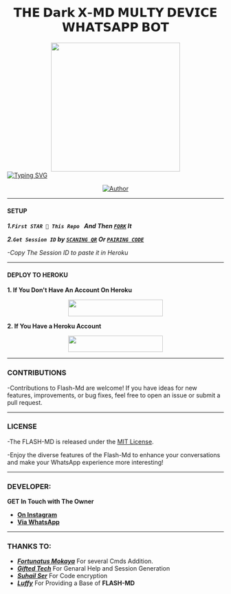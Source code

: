 <h1 align="center"> 𝗧𝗛𝗘 𝗗𝗮𝗿𝗸 𝗫-𝗠𝗗 𝗠𝗨𝗟𝗧𝗬 𝗗𝗘𝗩𝗜𝗖𝗘 𝗪𝗛𝗔𝗧𝗦𝗔𝗣𝗣 𝗕𝗢𝗧 </h1>
<p align="center">  
  
  
<div align="center" class= "main"> 
  <img src="https://telegra.ph/file/9a713fd4192f075a7aa23.jpg" width="300" height="300"/>
  



<div align="left">
<a href="https://git.io/typing-svg"><img src="https://readme-typing-svg.demolab.com?font=Rubik+Dirt&size=65&pause=1000&color=F72C3F&background=FF20A500&center=true&vCenter=true&width=1000&height=150&lines=Dark X+MD;CREATED+BY+Dark X_MIND;Netha+Nethmika" alt="Typing SVG" /></a>   
</p



  
  
<p align="center">
<p align="center">
<a href="https://github.com/Nethmikakaushalyaherath/Dark-X-Md"><img title="Author" src="https://img.shields.io/badge/Dark X_MD-black?style=for-the-badge&logo=github"></a>
<p/>

***

#### SETUP 

***1.`First STAR 🌟 This Repo ` And Then [`FORK`](""/fork) It***

***2.`Get Session ID` by [`SCANING QR`](https://flash-md-qr.onrender.com) Or [`PAIRING CODE`](https://flash-md-z6lm.onrender.com/pair)***

*-Copy The Session ID to paste it in Heroku*

***

#### DEPLOY TO HEROKU 
**1. If You Don't Have An Account On Heroku**
    <br>
<p align="center"><a href="https://signup.heroku.com">
 <img src="https://img.shields.io/badge/Create%20Account%20Now-blue?style=for-the-badge&logo=heroku" width="220" height="38.45"/></a></p>

**2. If You Have a Heroku Account**
    <br>
<p align="center"><a href="https://flash-deploy.vercel.app"> <img src="https://img.shields.io/badge/DEPLOY%20NOW-blue?style=for-the-badge&logo=heroku" width="220" height="38.45"/></a></p>


***


### CONTRIBUTIONS 
-Contributions to Flash-Md are welcome! If you have ideas for new features, improvements, or bug fixes, feel free to open an issue or submit a pull request.

***

### LICENSE 
-The FLASH-MD is released under the [MIT License](https://opensource.org/licenses/MIT).

-Enjoy the diverse features of the Flash-Md  to enhance your conversations and make your WhatsApp experience more interesting!

***
### DEVELOPER:
**GET In Touch with The Owner**
- [**On Instagram**](https://instagram.com/france.king1)
- [**Via WhatsApp**](https://wa.me/254757835036)

***

### THANKS TO:
- [***Fortunatus Mokaya***](https://github.com/Fortunatusmokaya) For several Cmds Addition.
- [***Gifted Tech***](https://github.com/giftedtechnexus) For Genaral Help and Session Generation
- [***Suhail Ser***](https://github.com/SuhailTechInfo) For Code encryption 
- [***Luffy***](https://github.com/Luffy2ndAccount) For Providing a Base of **FLASH-MD**
